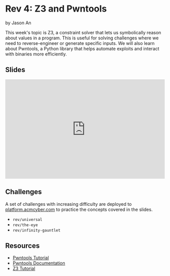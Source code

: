 # Rev 4: Z3 and Pwntools
by Jason An

This week's topic is Z3, a constraint solver that lets us symbolically reason about values in a program.
This is useful for solving challenges where we need to reverse-engineer or generate specific inputs.
We will also learn about Pwntools, a Python library that helps automate exploits and interact with binaries more efficiently.

## Slides
<iframe src="https://docs.google.com/presentation/d/e/2PACX-1vSZqG8tChdOlpIccxQrMxYUIzKDo7yfB3o9XuQfreFWrnOcrbMOvmvIV4PSFBrJwtbffKTfJ-NXBT2X/pubembed?start=false&loop=false&delayms=3000" frameborder="0" width="100%" style="aspect-ratio: 16 / 10;" allowfullscreen="true" mozallowfullscreen="true" webkitallowfullscreen="true"></iframe>

## Challenges
A set of challenges with increasing difficulty are deployed to [platform.acmcyber.com](https://platform.acmcyber.com) to practice the concepts covered in the slides. 
- `rev/universal`
- `rev/the-eye`
- `rev/infinity-gauntlet`

## Resources
- [Pwntools Tutorial](https://github.com/Gallopsled/pwntools-tutorial)
- [Pwntools Documentation](https://docs.pwntools.com/en/latest/)
- [Z3 Tutorial](https://ericpony.github.io/z3py-tutorial/guide-examples.htm)


